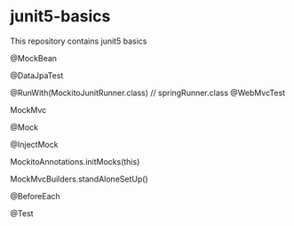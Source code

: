 # junit5-basics

This repository contains junit5 basics 


@MockBean

@DataJpaTest



@RunWith(MockitoJunitRunner.class) // springRunner.class
@WebMvcTest

MockMvc

@Mock

@InjectMock


MockitoAnnotations.initMocks(this)

MockMvcBuilders.standAloneSetUp()

@BeforeEach

@Test